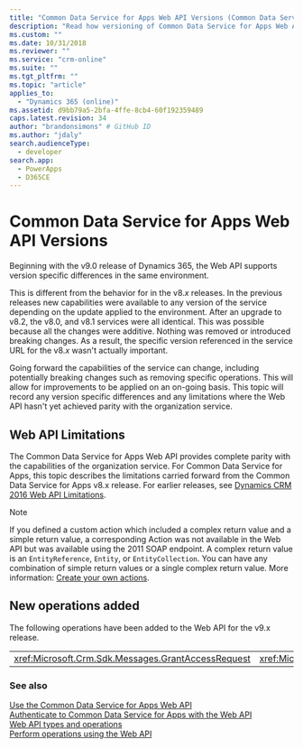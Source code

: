 ```yaml
---
title: "Common Data Service for Apps Web API Versions (Common Data Service for Apps)| Microsoft Docs"
description: "Read how versioning of Common Data Service for Apps Web API works. Common Data Service for Apps Web API versions support version specific differences in the same environment which is different from the behavior in the v8.x releases in which new capabilities were additive"
ms.custom: ""
ms.date: 10/31/2018
ms.reviewer: ""
ms.service: "crm-online"
ms.suite: ""
ms.tgt_pltfrm: ""
ms.topic: "article"
applies_to: 
  - "Dynamics 365 (online)"
ms.assetid: d9bb79a5-2bfa-4ffe-8cb4-60f192359489
caps.latest.revision: 34
author: "brandonsimons" # GitHub ID
ms.author: "jdaly"
search.audienceType: 
  - developer
search.app: 
  - PowerApps
  - D365CE
---
```

# Common Data Service for Apps Web API Versions

Beginning with the v9.0 release of Dynamics 365, the Web API supports version specific differences in the same environment.  
  
This is different from the behavior for in the v8.*x* releases. In the previous releases new capabilities were available to any version of the service depending on the update applied to the environment.  After an upgrade to v8.2, the v8.0, and v8.1 services were all identical. This was possible because all the changes were additive. Nothing was removed or introduced breaking changes. As a result, the specific version referenced in the service URL for the v8.*x* wasn't actually important.  
  
Going forward the capabilities of the service can change, including potentially breaking changes such as removing specific operations. This will allow for improvements to be applied on an on-going basis. This topic will record any version specific differences and any limitations where the Web API hasn't yet achieved parity with the organization service.  
  
## Web API Limitations  

The Common Data Service for Apps Web API provides complete parity with the capabilities of the organization service. For Common Data Service for Apps, this topic describes the limitations carried forward from the Common Data Service for Apps v8.x release. For earlier releases, see [Dynamics CRM 2016 Web API Limitations](https://msdn.microsoft.com/library/mt628816\(CRM.8\).aspx).  
 
> [!NOTE] 
> If you defined a custom action which included a complex return value and a simple return value, a corresponding Action was not available in the Web API but was available using the 2011 SOAP endpoint. A complex return value is an `EntityReference`, `Entity`, or `EntityCollection`. You can have any combination of simple return values or a single complex return value. More information: [Create your own actions](/dynamics365/customer-engagement/developer/create-own-actions).
 
## New operations added  
 The following operations have been added to the Web API for the v9.x release.  
  
||||  
|-|-|-|  
|<xref:Microsoft.Crm.Sdk.Messages.GrantAccessRequest>|<xref:Microsoft.Crm.Sdk.Messages.ModifyAccessRequest>|<xref:Microsoft.Crm.Sdk.Messages.RetrieveSharedPrincipalsAndAccessRequest>|  
  
### See also  

[Use the Common Data Service for Apps Web API](overview.md)<br />
[Authenticate to Common Data Service for Apps with the Web API](authenticate-web-api.md)<br />
[Web API types and operations](web-api-types-operations.md)<br />
[Perform operations using the Web API](perform-operations-web-api.md)
